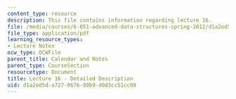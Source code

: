 ```yaml
---
content_type: resource
description: This file contains information regarding lecture 16.
file: /media/courses/6-851-advanced-data-structures-spring-2012/d1a2ed5da727067b99b9d0d3cc51cc09_MIT6_851S12_Lecture16.pdf
file_type: application/pdf
learning_resource_types:
- Lecture Notes
ocw_type: OCWFile
parent_title: Calendar and Notes
parent_type: CourseSection
resourcetype: Document
title: Lecture 16 - Detailed Description
uid: d1a2ed5d-a727-067b-99b9-d0d3cc51cc09
---
```

